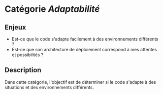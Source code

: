 # Catégorie *Adaptabilité*

## Enjeux

- Est-ce que le code s'adapte facilement à des environnements différents ?
- Est-ce que son architecture de déploiement correspond à mes attentes et possibilités ?

## Description

Dans cette catégorie, l'objectif est de déterminer si le code s'adapte à des situations et des environnements différents. 
